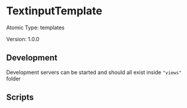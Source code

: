 # TextinputTemplate

Atomic Type: templates

Version: 1.0.0

## Development 
Development servers can be started and should all exist inside `"views"` folder

## Scripts 
